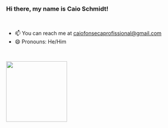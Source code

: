 <p align="center">
  
### Hi there, my name is Caio Schmidt!
<br>

- 📫 You can reach me at caiofonsecaprofissional@gmail.com
- 😄 Pronouns: He/Him

<br>


<code><img height="165" src="https://github-readme-stats.vercel.app/api?username=Arctic-Husky&show_icons=true&theme=dark&line_height=27"></code>
</p>
